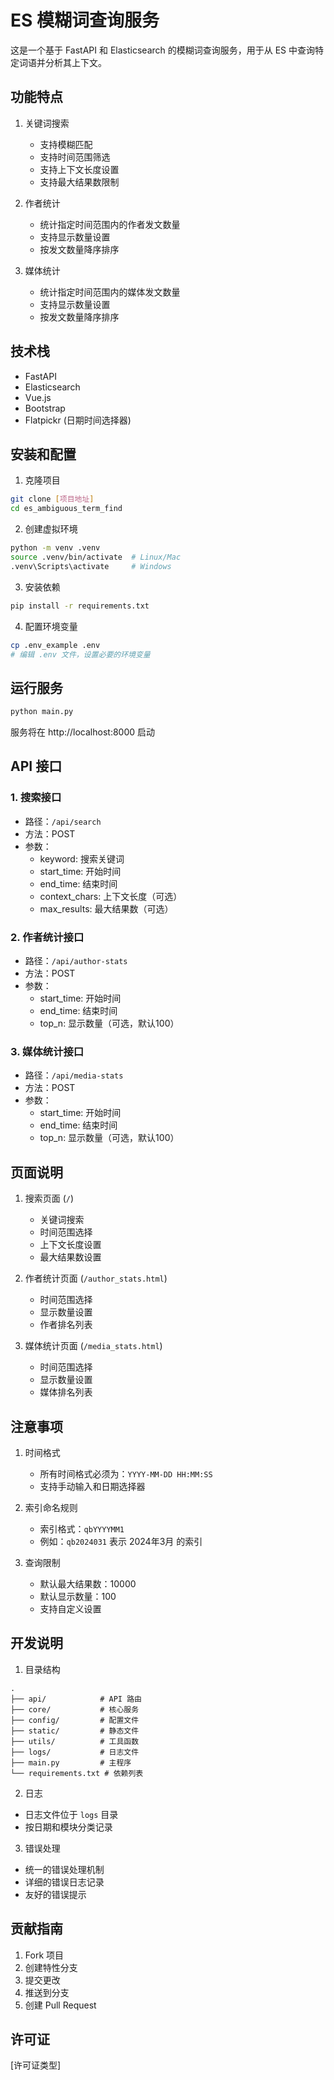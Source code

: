 # ES 模糊词查询服务

这是一个基于 FastAPI 和 Elasticsearch 的模糊词查询服务，用于从 ES 中查询特定词语并分析其上下文。

## 功能特点

1. 关键词搜索
   - 支持模糊匹配
   - 支持时间范围筛选
   - 支持上下文长度设置
   - 支持最大结果数限制

2. 作者统计
   - 统计指定时间范围内的作者发文数量
   - 支持显示数量设置
   - 按发文数量降序排序

3. 媒体统计
   - 统计指定时间范围内的媒体发文数量
   - 支持显示数量设置
   - 按发文数量降序排序

## 技术栈

- FastAPI
- Elasticsearch
- Vue.js
- Bootstrap
- Flatpickr (日期时间选择器)

## 安装和配置

1. 克隆项目
```bash
git clone [项目地址]
cd es_ambiguous_term_find
```

2. 创建虚拟环境
```bash
python -m venv .venv
source .venv/bin/activate  # Linux/Mac
.venv\Scripts\activate     # Windows
```

3. 安装依赖
```bash
pip install -r requirements.txt
```

4. 配置环境变量
```bash
cp .env_example .env
# 编辑 .env 文件，设置必要的环境变量
```

## 运行服务

```bash
python main.py
```

服务将在 http://localhost:8000 启动

## API 接口

### 1. 搜索接口
- 路径：`/api/search`
- 方法：POST
- 参数：
  - keyword: 搜索关键词
  - start_time: 开始时间
  - end_time: 结束时间
  - context_chars: 上下文长度（可选）
  - max_results: 最大结果数（可选）

### 2. 作者统计接口
- 路径：`/api/author-stats`
- 方法：POST
- 参数：
  - start_time: 开始时间
  - end_time: 结束时间
  - top_n: 显示数量（可选，默认100）

### 3. 媒体统计接口
- 路径：`/api/media-stats`
- 方法：POST
- 参数：
  - start_time: 开始时间
  - end_time: 结束时间
  - top_n: 显示数量（可选，默认100）

## 页面说明

1. 搜索页面 (`/`)
   - 关键词搜索
   - 时间范围选择
   - 上下文长度设置
   - 最大结果数设置

2. 作者统计页面 (`/author_stats.html`)
   - 时间范围选择
   - 显示数量设置
   - 作者排名列表

3. 媒体统计页面 (`/media_stats.html`)
   - 时间范围选择
   - 显示数量设置
   - 媒体排名列表

## 注意事项

1. 时间格式
   - 所有时间格式必须为：`YYYY-MM-DD HH:MM:SS`
   - 支持手动输入和日期选择器

2. 索引命名规则
   - 索引格式：`qbYYYYMM1`
   - 例如：`qb2024031` 表示 2024年3月 的索引

3. 查询限制
   - 默认最大结果数：10000
   - 默认显示数量：100
   - 支持自定义设置

## 开发说明

1. 目录结构
```
.
├── api/            # API 路由
├── core/           # 核心服务
├── config/         # 配置文件
├── static/         # 静态文件
├── utils/          # 工具函数
├── logs/           # 日志文件
├── main.py         # 主程序
└── requirements.txt # 依赖列表
```

2. 日志
- 日志文件位于 `logs` 目录
- 按日期和模块分类记录

3. 错误处理
- 统一的错误处理机制
- 详细的错误日志记录
- 友好的错误提示

## 贡献指南

1. Fork 项目
2. 创建特性分支
3. 提交更改
4. 推送到分支
5. 创建 Pull Request

## 许可证

[许可证类型]